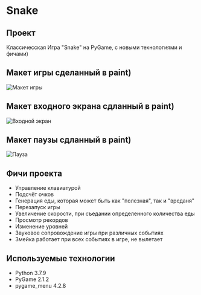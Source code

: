 # Snake

## Проект
Классичесская Игра "Snake" на PyGame, с новыми технологиями и фичами)

## Макет игры сделанный в paint)
![Макет игры](https://user-images.githubusercontent.com/94148371/211221724-42bf6f1c-77ee-44c0-84ea-eecdbe577ae2.png)


## Макет входного экрана сдланный в paint)
![Входной экран](https://user-images.githubusercontent.com/94148371/211221736-a6485e1d-09bb-4075-b78b-82947fb80109.png)



## Макет паузы сдланный в paint)
![Пауза](https://user-images.githubusercontent.com/94148371/206912956-29eddc5a-1f80-4199-bd9d-ace23daa3b14.png)


## Фичи проекта
- Управление клавиатурой
- Подсчёт очков
- Генерация еды, которая может быть как "полезная", так и "вреданя"
- Перезапуск игры
- Увеличение скорости, при съедании определенного количества еды
- Просмотр рекордов
- Изменение уровней
- Звуковое сопровождение игры при различных событиях
- Змейка работает при всех событиях в игре, не вылетает


## Используемые технологии
- Python 3.7.9
- PyGame 2.1.2
- pygame_menu 4.2.8
